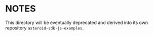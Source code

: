 # NOTES

This directory will be eventually deprecated and derived into its own repository `asteroid-sdk-js-examples`.
